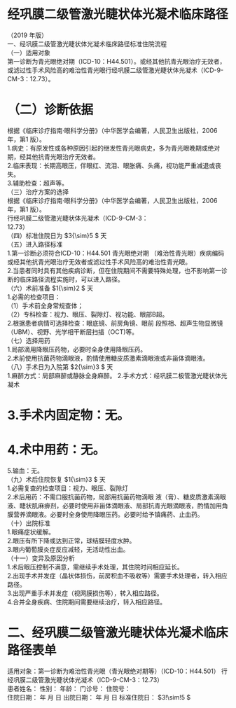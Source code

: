 # 经巩膜二级管激光睫状体光凝术临床路径  
（2019 年版）  
一、经巩膜二级管激光睫状体光凝术临床路径标准住院流程  
（一）适用对象  
第一诊断为青光眼绝对期（ICD-10：H44.501）。或经其他抗青光眼治疗无效者，或滤过性手术风险高的难治性青光眼行经巩膜二级管激光睫状体光凝术（ICD-9-CM-3：12.73）。  
# （二）诊断依据  
根据《临床诊疗指南·眼科学分册》（中华医学会编著，人民卫生出版社，2006 年，第1 版）。  
1.病史：有原发性或各种原因引起的继发性青光眼病史，多为青光眼晚期或绝对期，经其他抗青光眼治疗无效者。  
2.临床表现：长期高眼压，伴眼红、流泪、眼胀痛、头痛，视功能严重减退或丧失。  
3.辅助检查：超声等。  
（三）治疗方案的选择  
根据《临床诊疗指南·眼科学分册》（中华医学会编著，人民卫生出版社，2006 年，第1 版）。  
行经巩膜二级管激光睫状体光凝术（ICD-9-CM-3：  
12.73）  
（四）标准住院日为 $3{\sim}5 $ 天  
（五）进入路径标准  
1.第一诊断必须符合ICD-10：H44.501 青光眼绝对期
（难治性青光眼）疾病编码或经其他抗青光眼治疗无效者或滤过性手术风险高的难治性青光眼。  
2.当患者同时具有其他疾病诊断，但在住院期间不需要特殊处理，也不影响第一诊断的临床路径流程实施时，可以进入路径。  
（六）术前准备 $1{\sim}2 $ 天  
1.必需的检查项目：  
（1）手术前全身常规查体；  
（2）专科检查：视力、眼压、裂隙灯、视功能、眼部B超。  
2.根据患者病情可选择检查：眼底镜、前房角镜、眼前 段照相、超声生物显微镜（UBM）、视野、光学相干断层扫描（OCT)等。  
（七）选择用药  
1.局部滴用降眼压药物，必要时全身使用降眼压药。  
2.术前使用抗菌药物滴眼液，酌情使用糖皮质激素滴眼液或非甾体滴眼液。  
（八）手术日为入院第 $2{\sim}3 $ 天  
1.麻醉方式：局部麻醉或静脉全身麻醉。 2.手术方式：经巩膜二极管激光睫状体光凝术  
# 3.手术内固定物：无。  
# 4.术中用药：无。  
5.输血：无。  
（九）术后住院恢复 $1{\sim}3 $ 天  
1.必需复查的检查项目：视力、眼压、裂隙灯  
2.术后用药：不需口服抗菌药物，局部用抗菌药物滴眼 液（膏）、糖皮质激素滴眼液、睫状肌麻痹剂，必要时使用非甾体滴眼液、局部抗青光眼滴眼液，酌情加用角膜营养滴眼液。必要时全身使用降眼压药。必要时给予镇痛药、止血药。  
（十）出院标准  
1.眼痛症状缓解。  
2.眼压有所下降或达到正常，球结膜轻度水肿。  
3.眼内葡萄膜炎症反应减轻，无活动性出血。  
（十一）变异及原因分析  
1.术后眼压控制不满意，需继续手术处理，其住院时间相应延长。  
2.出现手术并发症（晶状体损伤，前房积血不吸收等）需要手术处理者，转入相应路径。  
3.出现严重手术并发症（视网膜损伤等），转入相应路径。  
4.合并全身疾病、住院期间需要继续治疗，转入相应路径。  
# 二、经巩膜二级管激光睫状体光凝术临床路径表单  
适用对象：第一诊断为难治性青光眼（青光眼绝对期等）（ICD-10：H44.501） 行经巩膜二级管激光睫状体光凝术（ICD-9-CM-3：12.73）  
患者姓名：          性别：     年龄：     门诊号：         住院号：  
住院日期：    年    月   日   出院日期：    年    月    日  标准住院日： $3\!\sim\!5 $  
